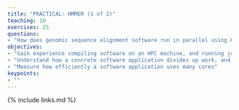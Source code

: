 ```yaml
---
title: "PRACTICAL: HMMER (1 of 2)"
teaching: 10
exercises: 25
questions:
- "How does genomic sequence alignment software run in parallel using HPC?"
objectives:
- "Gain experience compiling software on an HPC machine, and running jobs in parallel"
- "Understand how a concrete software application divides up work, and what implications this has for parallel performance"
- "Measure how efficiently a software application uses many cores"
keypoints:
- ""
---
```


{% include links.md %}

